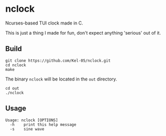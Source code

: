 # nclock
Ncurses-based TUI clock made in C.

This is just a thing I made for fun, don't expect anything 'serious' out of it.

## Build

```
git clone https://github.com/Kel-05/nclock.git
cd nclock
make
```

The binary `nclock` will be located in the `out` directory.

```
cd out
./nclock
```

## Usage

```
Usage: nclock [OPTIONS]
  -h    print this help message
  -s    sine wave
```
